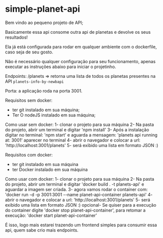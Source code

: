 # simple-planet-api

  Bem vindo ao pequeno projeto de API;
  
  Basicamente essa api consome outra api de planetas e devolve os seus resultados!
  
  Ela já está configurada para rodar em qualquer ambiente com o dockerfile, caso seja de seu gosto.
  
  Não é necessário qualquer configuração para seu funcionamento,
  apenas executar as instruções abaixo para iniciar o projetinho.
  
  Endpoints:
    /planets => retorna uma lista de todos os planetas presentes na API `planets-info-by-newbapi`
  
  Porta: a aplicação roda na porta 3001.
  
  Requisitos sem docker:
  - ter git instalado em sua máquina;
  - Ter O nodeJS instalado em sua máquina;
  
  Como usar sem docker:
    1- clonar o projeto para sua máquina
    2- Na pasta do projeto, abrir um terminal e digitar 'npm install'
    3- Após a instalação digitar no terminal: 'npm start' e aguarda a mensagem: 'planets api running at: 3001'
    aparecer no terminal
    4- abrir o navegador e colocar a url: 'http://localhost:3001/planets'
    5- será exibido uma lista em formato JSON :)
    
    
  Requisitos com docker:
  - ter git instalado em sua máquina
  - ter Docker instalado em sua máquina
  
  Como usar com docker:
    1- clonar o projeto para sua máquina
    2- Na pasta do projeto, abrir um terminal e digitar 'docker build . -t planets-api' e aguardar a imagem ser criada.
    3- agora vamos rodar o container com: 'docker run -d -p 3001:3001 --name planet-api-container planets-api'
    4- abrir o navegador e colocar a url: 'http://localhost:3001/planets'
    5- será exibido uma lista em formato JSON :)
    opcional- Se quiser para a execução do container digite 'docker stop planet-api-container', para retomar
    a execução: 'docker start planet-api-container'
    
 É isso, logo mais estarei trazendo um frontend simples para consumir essa api, quem sabe crio mais endpoints.
